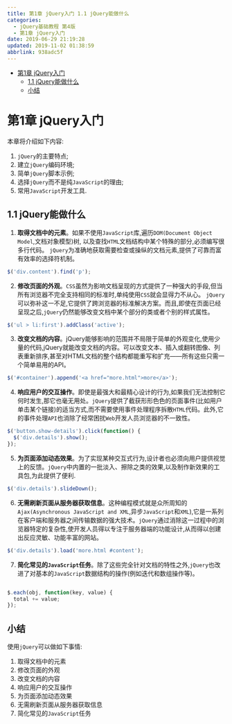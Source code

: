 ```yaml
---
title: 第1章 jQuery入门 1.1 jQuery能做什么
categories: 
  - jQuery基础教程 第4版
  - 第1章 jQuery入门
date: 2019-06-29 21:19:28
updated: 2019-11-02 01:38:59
abbrlink: 938adc5f
---
```

- [第1章 jQuery入门](/ReadingNotes/938adc5f/#第1章-jQuery入门)
    - [1.1 jQuery能做什么](/ReadingNotes/938adc5f/#1-1-jQuery能做什么)
    - [小结](/ReadingNotes/938adc5f/#小结)

<!--more-->
<script src="https://cdn.bootcss.com/jquery/3.4.0/jquery.slim.min.js"></script>
<script>$(document).ready(function () {$(".post-body > ul:nth-child(1)").hide();});</script>

<!--end-->
# 第1章 jQuery入门 #
本章将介绍如下内容:

1. `jQuery`的主要特点;
2. 建立`jQuery`编码环境;
3. 简单`jQuery`脚本示例;
4. 选择`jQuery`而不是纯`JavaScript`的理由;
5. 常用`JavaScript`开发工具.

## 1.1 jQuery能做什么 ##

1. **取得文档中的元素**。如果不使用`JavaScript`库,遍历`DOM(Document Object Model`,文档对象模型)树, 以及查找`HTML`文档结构中某个特殊的部分,必须编写很多行代码。 `jQuery`为准确地获取需要检查或操纵的文档元素,提供了可靠而富有效率的选择符机制。
```javascript
$('div.content').find('p');
```
2. **修改页面的外观**。`CSS`虽然为影响文档呈现的方式提供了一种强大的手段,但当所有浏览器不完全支持相同的标准时,单纯使用`CSS`就会显得力不从心。 `jQuery`可以弥补这一不足,它提供了跨浏览器的标准解决方案。而且,即使在页面已经呈现之后,`jQuery`仍然能够改变文档中某个部分的类或者个别的样式属性。
```javascript
$('ul > li:first').addClass('active');
```
3. **改变文档的内容**。jQuery能够影响的范围并不局限于简单的外观变化,使用少量的代码,jQuery就能改变文档的内容。可以改变文本、插入或翻转图像、列表重新排序,甚至对HTML文档的整个结构都能重写和扩充——所有这些只需一个简单易用的API。
```javascript
$('#container').append('<a href="more.html">more</a>');
```
4. **响应用户的交互操作**。即使是最强大和最精心设计的行为,如果我们无法控制它何时发生,那它也毫无用处。`jQuery`提供了截获形形色色的页面事件(比如用户单击某个链接)的适当方式,而不需要使用事件处理程序拆散`HTML`代码。此外,它的事件处理`API`也消除了经常困扰`Web`开发人员浏览器的不一致性。
```javascript
$('button.show-details').click(function() {
  $('div.details').show();
});
```
5. **为页面添加动态效果**。为了实现某种交互式行为,设计者也必须向用户提供视觉上的反馈。`jQuery`中内置的一批淡入、擦除之类的效果,以及制作新效果的工具包,为此提供了便利.
```javascript
$('div.details').slideDown();
```
6. **无需刷新页面从服务器获取信息**。这种编程模式就是众所周知的`Ajax(Asynchronous JavaScript and XML`,异步`JavaScript`和`XML`),它是一系列在客户端和服务器之间传输数据的强大技术。`jQuery`通过消除这一过程中的浏览器特定的复杂性,使开发人员得以专注于服务器端的功能设计,从而得以创建出反应灵敏、功能丰富的网站。
```javascript
$('div.details').load('more.html #content');
```
7. **简化常见的`JavaScript`任务**。除了这些完全针对文档的特性之外,`jQuery`也改进了对基本的`JavaScript`数据结构的操作(例如迭代和数组操作等)。
```javascript

$.each(obj, function(key, value) { 
  total += value; 
});
```
## 小结 ##
使用`jQuery`可以做如下事情:
1. 取得文档中的元素
2. 修改页面的外观
3. 改变文档的内容
4. 响应用户的交互操作
5. 为页面添加动态效果
6. 无需刷新页面从服务器获取信息
7. 简化常见的`JavaScript`任务

